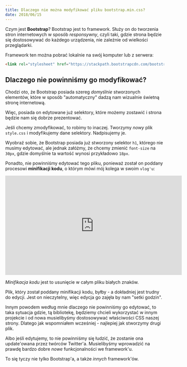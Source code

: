```yaml
---
title: Dlaczego nie można modyfikować pliku bootstrap.min.css?
date: 2018/06/15
---
```


Czym jest **Bootstrap**? Bootstrap jest to framework. Służy on do tworzenia
stron internetowych w sposób *responsywny*, czyli taki, gdzie strona będzie
się dostosowywać do każdego urządzenia, nie zależnie od wielkości przeglądarki.

Framework ten można pobrać lokalnie na swój komputer lub z serwera:

```html
<link rel="stylesheet" href="https://stackpath.bootstrapcdn.com/bootstrap/4.1.1/css/bootstrap.min.css"/>
```

## Dlaczego nie powinniśmy go modyfikować?

Chodzi oto, że Bootstrap posiada szereg _domyślnie_ stworzonych elementów,
które w sposób "automatyczny" dadzą nam wizualnie świetną stronę internetową.

Więc, posiada on edytowane już selektory, które możemy zostawić
i strona będzie nam się dobrze prezentować.

Jeśli chcemy zmodyfikować, to robimy to inaczej. Tworzymy _nowy_ plik
`style.css` i modyfikujemy dane selektory. Nadpisujemy je.

Wyobraź sobie, że Bootstrap posiada już stworzony selektor `h1`, którego
nie musimy edytować, ale jednak załóżmy, że chcemy zmienić `font-size` na
`30px`, gdzie domyślnie ta wartość wynosi przykładowo `18px`.

Ponadto, nie powinniśmy edytować tego pliku, ponieważ został on poddany
procesowi **minifikacji kodu**, o którym mówi mój kolega w swoim `vlog'u`:

<iframe width="560" height="315" src="https://www.youtube.com/embed/8Mhvn2jImwI" frameborder="0" allow="autoplay; encrypted-media" allowfullscreen></iframe>

*Minifikacja kodu* jest to usunięcie w całym pliku białych znaków.

Plik, który został poddany minifikacji kodu, byłby - a dokładniej jest trudny
do edycji. Jest on nieczytelny, więc edycja go zajęła by nam "setki godzin".

Innym powodem według mnie dlaczego nie powinniśmy go edytować, to taka sytuacja
gdzie, tą bibliotekę, będziemy chcieli wykorzystać w innym projekcie i od nowa
musielibyśmy dostosowywać właściwości CSS naszej strony. Dlatego jak wspomniałem
wcześniej - najlepiej jak stworzymy drugi plik.

Albo jeśli edytujemy, to nie powinniśmy się łudzić, że zostanie ona update'owana
przez twórców Twitter'a. Musielibyśmy wprowadzić na prawdę bardzo dobre
*nowe* funkcjonalności we framework'u.

To się tyczy nie tylko Bootstrap'a, a także _innych_ framework'ów.